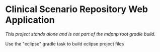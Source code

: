 Clinical Scenario Repository Web Application
============

_This project stands alone and is not part of the mdpnp root gradle build._

Use the "eclipse" gradle task to build eclipse project files